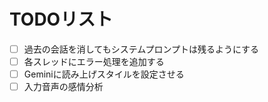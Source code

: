 # TODOリスト
- [ ] 過去の会話を消してもシステムプロンプトは残るようにする
- [ ] 各スレッドにエラー処理を追加する
- [ ] Geminiに読み上げスタイルを設定させる
- [ ] 入力音声の感情分析